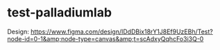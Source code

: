 # test-palladiumlab
Design: https://www.figma.com/design/IDdDBix18rY1J8Ef9UzEBh/Test?node-id=0-1&amp;node-type=canvas&amp;t=scAdxyQqhcFo3i3Q-0
